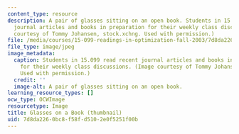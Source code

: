 ```yaml
---
content_type: resource
description: A pair of glasses sitting on an open book. Students in 15.099 read recent
  journal articles and books in preparation for their weekly class discussions. (Image
  courtesy of Tommy Johansen, stock.xchng. Used with permission.)
file: /media/courses/15-099-readings-in-optimization-fall-2003/7d8da2260bc8f58fd5102e0f5251f00b_15-099f03-th.jpg
file_type: image/jpeg
image_metadata:
  caption: Students in 15.099 read recent journal articles and books in preparation
    for their weekly class discussions. (Image courtesy of Tommy Johansen, [stock.xchng](http://www.freeimages.com/photo/book-s-and-glasses-3-1482596).
    Used with permission.)
  credit: ''
  image-alt: A pair of glasses sitting on an open book.
learning_resource_types: []
ocw_type: OCWImage
resourcetype: Image
title: Glasses on a Book (thumbnail)
uid: 7d8da226-0bc8-f58f-d510-2e0f5251f00b
---
```

